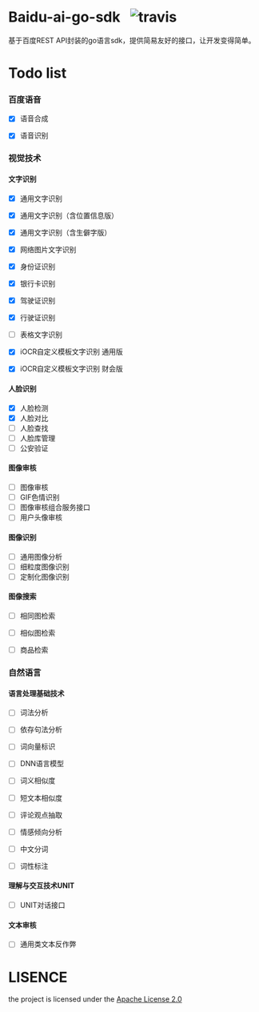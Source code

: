 # Baidu-ai-go-sdk   ![travis](https://travis-ci.org/chenqinghe/baidu-ai-go-sdk.svg?branch=develop)
基于百度REST API封装的go语言sdk，提供简易友好的接口，让开发变得简单。

# Todo list
### 百度语音
- [x] 语音合成
- [x] 语音识别


### 视觉技术

#### 文字识别
- [x] 通用文字识别
- [x] 通用文字识别（含位置信息版）
- [x] 通用文字识别（含生僻字版）
- [x] 网络图片文字识别
- [x] 身份证识别
- [x] 银行卡识别
- [x] 驾驶证识别
- [x] 行驶证识别
- [ ] 表格文字识别
- [x] iOCR自定义模板文字识别 通用版
- [x] iOCR自定义模板文字识别 财会版


#### 人脸识别
- [x] 人脸检测
- [x] 人脸对比
- [ ] 人脸查找
- [ ] 人脸库管理
- [ ] 公安验证

#### 图像审核
- [ ] 图像审核
- [ ] GIF色情识别
- [ ] 图像审核组合服务接口
- [ ] 用户头像审核

#### 图像识别
- [ ] 通用图像分析
- [ ] 细粒度图像识别
- [ ] 定制化图像识别

#### 图像搜索
- [ ] 相同图检索
- [ ] 相似图检索
- [ ] 商品检索


### 自然语言

#### 语言处理基础技术
- [ ] 词法分析
- [ ] 依存句法分析
- [ ] 词向量标识
- [ ] DNN语言模型
- [ ] 词义相似度
- [ ] 短文本相似度
- [ ] 评论观点抽取
- [ ] 情感倾向分析
- [ ] 中文分词
- [ ] 词性标注


#### 理解与交互技术UNIT
- [ ] UNIT对话接口

#### 文本审核
- [ ] 通用类文本反作弊


# LISENCE
the project is licensed under the [Apache License 2.0](https://github.com/chenqinghe/baidu-ai-go-sdk/blob/master/LICENSE) 
